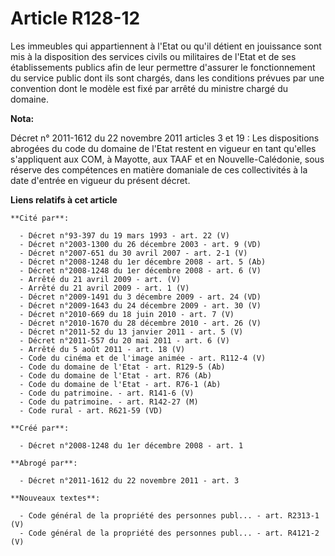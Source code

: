 # Article R128-12

Les immeubles qui appartiennent à l'Etat ou qu'il détient en jouissance sont mis à la disposition des services civils ou
militaires de l'Etat et de ses établissements publics afin de leur permettre d'assurer le fonctionnement du service public
dont ils sont chargés, dans les conditions prévues par une convention dont le modèle est fixé par arrêté du ministre chargé
du domaine.

**Nota:**

Décret n° 2011-1612 du 22 novembre 2011 articles 3 et 19 : Les dispositions abrogées du code du domaine de l'Etat restent en
vigueur en tant qu'elles s'appliquent aux COM, à Mayotte, aux TAAF et en Nouvelle-Calédonie, sous réserve des compétences en
matière domaniale de ces collectivités à la date d'entrée en vigueur du présent décret.

**Liens relatifs à cet article**

	**Cité par**:

	  - Décret n°93-397 du 19 mars 1993 - art. 22 (V)
	  - Décret n°2003-1300 du 26 décembre 2003 - art. 9 (VD)
	  - Décret n°2007-651 du 30 avril 2007 - art. 2-1 (V)
	  - Décret n°2008-1248 du 1er décembre 2008 - art. 5 (Ab)
	  - Décret n°2008-1248 du 1er décembre 2008 - art. 6 (V)
	  - Arrêté du 21 avril 2009 - art. (V)
	  - Arrêté du 21 avril 2009 - art. 1 (V)
	  - Décret n°2009-1491 du 3 décembre 2009 - art. 24 (VD)
	  - Décret n°2009-1643 du 24 décembre 2009 - art. 30 (V)
	  - Décret n°2010-669 du 18 juin 2010 - art. 7 (V)
	  - Décret n°2010-1670 du 28 décembre 2010 - art. 26 (V)
	  - Décret n°2011-52 du 13 janvier 2011 - art. 5 (V)
	  - Décret n°2011-557 du 20 mai 2011 - art. 6 (V)
	  - Arrêté du 5 août 2011 - art. 18 (V)
	  - Code du cinéma et de l'image animée - art. R112-4 (V)
	  - Code du domaine de l'Etat - art. R129-5 (Ab)
	  - Code du domaine de l'Etat - art. R76 (Ab)
	  - Code du domaine de l'Etat - art. R76-1 (Ab)
	  - Code du patrimoine. - art. R141-6 (V)
	  - Code du patrimoine. - art. R142-27 (M)
	  - Code rural - art. R621-59 (VD)

	**Créé par**:

	  - Décret n°2008-1248 du 1er décembre 2008 - art. 1

	**Abrogé par**:

	  - Décret n°2011-1612 du 22 novembre 2011 - art. 3

	**Nouveaux textes**:

	  - Code général de la propriété des personnes publ... - art. R2313-1 (V)
	  - Code général de la propriété des personnes publ... - art. R4121-2 (V)
